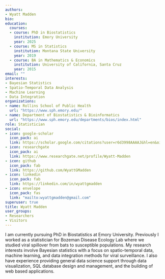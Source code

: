 ```yaml
---
authors:
- Wyatt Madden
bio:
education:
  courses:
  - course: PhD in Biostatistics
    institution: Emory University
    year: 2025
  - course: MS in Statistics
    institution: Montana State University
    year: 2019
  - course: BA in Mathematics & Economics
    institution: University of California, Santa Cruz
    year: 2015
email: ""
interests:
- Bayesian Statistics
- Spatio-Temporal Data Analysis
- Machine Learning 
- Data Integration
organizations:
- name: Rollins School of Public Health
  url: "https://www.sph.emory.edu/"
- name: Department of Biostatistics & Bioinformatics
  url: "https://www.sph.emory.edu/departments/bios/index.html"
role: Statistician
social:
- icon: google-scholar
  icon_pack: ai
  link: https://scholar.google.com/citations?user=r6d3998AAAAJ&hl=en&oi=ao
- icon: researchgate
  icon_pack: ai
  link: https://www.researchgate.net/profile/Wyatt-Madden
- icon: github
  icon_pack: fab
  link: https://github.com/WyattGMadden
- icon: linkedin
  icon_pack: fab
  link: https://linkedin.com/in/wyattgmadden
- icon: envelope
  icon_pack: fas
  link: "mailto:wyattgmadden@gmail.com"
superuser: true
title: Wyatt Madden
user_groups:
- Researchers
- Visitors
---
```




I am currently pursuing PhD in Biostatistics at Emory University. Previously I worked as a statistician for Bozeman Disease Ecology Lab where we studied viral spillover from bats to susceptible populations. My research interests involve Bayesian statistics with a focus on spatio-temporal data, machine learning, and data integration methods for viral surveillance. I also have experience providing general data science support through data visualization, SQL database design and management, and the building of web based applications. 
